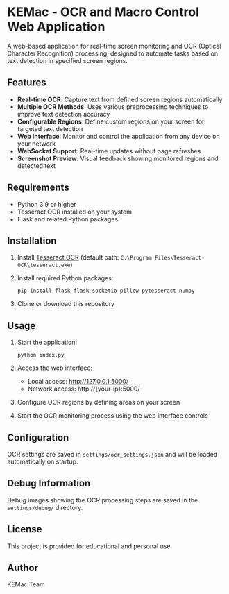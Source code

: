 # KEMac - OCR and Macro Control Web Application

A web-based application for real-time screen monitoring and OCR (Optical Character Recognition) processing, designed to automate tasks based on text detection in specified screen regions.

## Features

- **Real-time OCR**: Capture text from defined screen regions automatically
- **Multiple OCR Methods**: Uses various preprocessing techniques to improve text detection accuracy
- **Configurable Regions**: Define custom regions on your screen for targeted text detection
- **Web Interface**: Monitor and control the application from any device on your network
- **WebSocket Support**: Real-time updates without page refreshes
- **Screenshot Preview**: Visual feedback showing monitored regions and detected text

## Requirements

- Python 3.9 or higher
- Tesseract OCR installed on your system
- Flask and related Python packages

## Installation

1. Install [Tesseract OCR](https://github.com/tesseract-ocr/tesseract) (default path: `C:\Program Files\Tesseract-OCR\tesseract.exe`)

2. Install required Python packages:
   ```
   pip install flask flask-socketio pillow pytesseract numpy
   ```

3. Clone or download this repository

## Usage

1. Start the application:
   ```
   python index.py
   ```

2. Access the web interface:
   - Local access: http://127.0.0.1:5000/
   - Network access: http://{your-ip}:5000/

3. Configure OCR regions by defining areas on your screen

4. Start the OCR monitoring process using the web interface controls

## Configuration

OCR settings are saved in `settings/ocr_settings.json` and will be loaded automatically on startup.

## Debug Information

Debug images showing the OCR processing steps are saved in the `settings/debug/` directory.

## License

This project is provided for educational and personal use.

## Author

KEMac Team